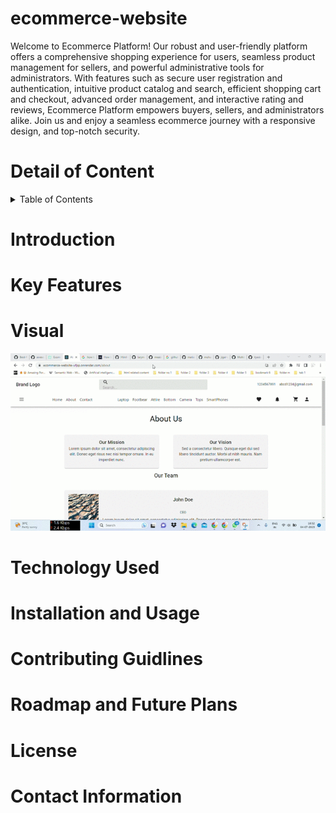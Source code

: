 # ecommerce-website
Welcome to Ecommerce Platform! Our robust and user-friendly platform offers a comprehensive shopping experience for users, seamless product management for sellers, and powerful administrative tools for administrators. With features such as secure user registration and authentication, intuitive product catalog and search, efficient shopping cart and checkout, advanced order management, and interactive rating and reviews, Ecommerce Platform empowers buyers, sellers, and administrators alike. Join us and enjoy a seamless ecommerce journey with a responsive design, and top-notch security.


# Detail of Content
<details>
  <summary>Table of Contents</summary>
  <ol>
    <li>
      <a href="#Introduction">Introduction</a>
      <ul>
        <li><a href="#built-with">Built With</a></li>
      </ul>
    </li>
    <li>
      <a href="#Key Features">Key Features</a>
      <ul>
        <li><a href="#built-with">Built With</a></li>
      </ul>
    </li>
    <li>
      <a href="#Visual ">Visual </a>
      <ul>
        <li><a href="#built-with">Built With</a></li>
      </ul>
    </li>
    <li>
      <a href="#Technology Used">Technology Used</a>
      <ul>
        <li><a href="#built-with">Built With</a></li>
      </ul>
    </li>
    <li>
      <a href="#Installation and Usage">Installation and Usage</a>
      <ul>
        <li><a href="#built-with">Built With</a></li>
      </ul>
    </li>
    <li>
      <a href="#Contributing Guidlines">Contributing Guidlines</a>
      <ul>
        <li><a href="#built-with">Built With</a></li>
      </ul>
    </li>
    <li>
      <a href="#Roadmap and Future Plans">Roadmap and Future Plans</a>
      <ul>
        <li><a href="#built-with">Built With</a></li>
      </ul>
    </li>
    <li>
      <a href="#License">License</a>
      <ul>
        <li><a href="#built-with">Built With</a></li>
      </ul>
    </li>
    <li>
      <a href="#Contact Invformation">Contact Information</a>
      <ul>
        <li><a href="#built-with">Built With</a></li>
      </ul>
    </li>
  </ol>
</details>



# Introduction

# Key Features

# Visual 
![](./demo/video1.gif)

# Technology Used

# Installation and Usage

# Contributing Guidlines

# Roadmap and Future Plans

# License

# Contact Information
